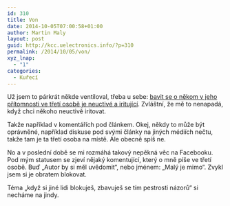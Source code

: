 ```yaml
---
id: 310
title: Von
date: 2014-10-05T07:00:58+01:00
author: Martin Maly
layout: post
guid: http://kcc.uelectronics.info/?p=310
permalink: /2014/10/05/von/
xyz_lnap:
  - "1"
categories:
  - Kuřecí
---
```

Už jsem to párkrát někde ventiloval, třeba u sebe: [bavit se o někom v jeho přítomnosti ve třetí osobě je neuctivé a iritující](http://www.misantrop.info/nenapadne-diskusni-pohrdani-lupou/). Zvláštní, že mě to nenapadá, když chci někoho neuctivě iritovat.

Takže například v komentářích pod článkem. Okej, někdy to může být oprávněné, například diskuse pod svými články na jiných médiích nečtu, takže tam je ta třetí osoba na místě. Ale obecně spíš ne.

No a v poslední době se mi rozmáhá takový nepěkná věc na Facebooku. Pod mým statusem se zjeví nějaký komentující, který o mně píše ve třetí osobě. Buď &#8222;Autor by si měl uvědomit&#8220;, nebo jménem: &#8222;Malý je mimo&#8220;. Zvykl jsem si je obratem blokovat.

Téma &#8222;když si jiné lidi blokuješ, zbavuješ se tím pestrosti názorů&#8220; si necháme na jindy.